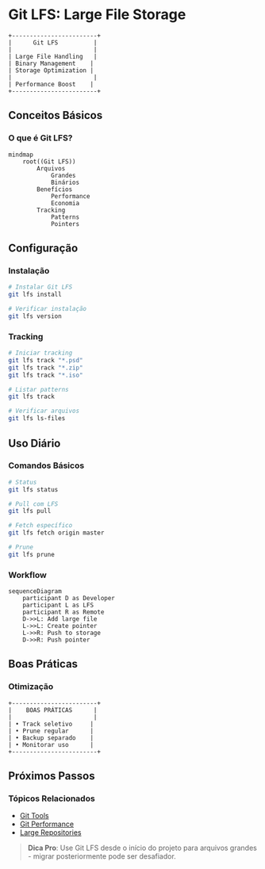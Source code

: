 # Git LFS: Large File Storage

```ascii
+------------------------+
|      Git LFS          |
|                       |
| Large File Handling   |
| Binary Management    |
| Storage Optimization |
|                       |
| Performance Boost    |
+------------------------+
```

## Conceitos Básicos

### O que é Git LFS?
```mermaid
mindmap
    root((Git LFS))
        Arquivos
            Grandes
            Binários
        Benefícios
            Performance
            Economia
        Tracking
            Patterns
            Pointers
```

## Configuração

### Instalação
```bash
# Instalar Git LFS
git lfs install

# Verificar instalação
git lfs version
```

### Tracking
```bash
# Iniciar tracking
git lfs track "*.psd"
git lfs track "*.zip"
git lfs track "*.iso"

# Listar patterns
git lfs track

# Verificar arquivos
git lfs ls-files
```

## Uso Diário

### Comandos Básicos
```bash
# Status
git lfs status

# Pull com LFS
git lfs pull

# Fetch específico
git lfs fetch origin master

# Prune
git lfs prune
```

### Workflow
```mermaid
sequenceDiagram
    participant D as Developer
    participant L as LFS
    participant R as Remote
    D->>L: Add large file
    L->>L: Create pointer
    L->>R: Push to storage
    D->>R: Push pointer
```

## Boas Práticas

### Otimização
```ascii
+------------------------+
|    BOAS PRÁTICAS      |
|                       |
| • Track seletivo     |
| • Prune regular      |
| • Backup separado    |
| • Monitorar uso      |
+------------------------+
```

## Próximos Passos

### Tópicos Relacionados
- [Git Tools](git-tools.md)
- [Git Performance](git-performance.md)
- [Large Repositories](large-repositories.md)

> **Dica Pro**: Use Git LFS desde o início do projeto para arquivos grandes - migrar posteriormente pode ser desafiador.